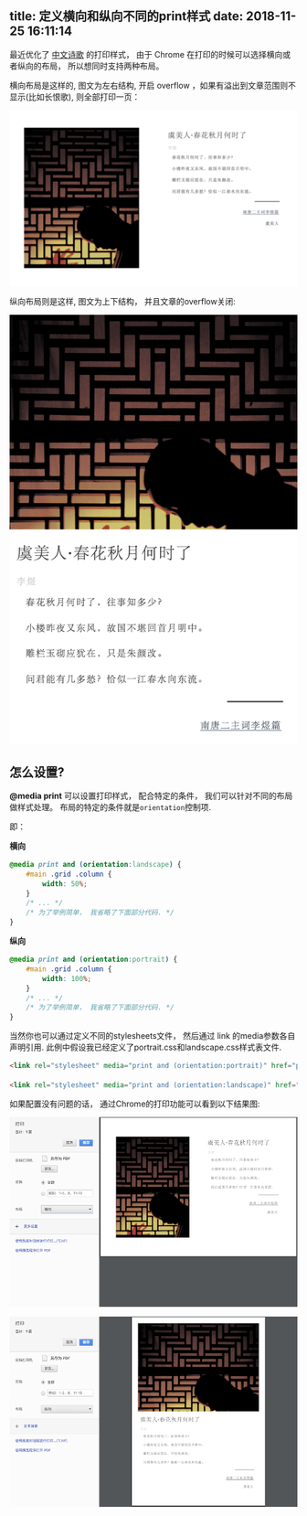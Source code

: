 title: 定义横向和纵向不同的print样式
date: 2018-11-25 16:11:14
---


最近优化了 [中文诗歌](http://shici.store) 的打印样式， 由于 Chrome 在打印的时候可以选择横向或者纵向的布局， 所以想同时支持两种布局。


横向布局是这样的, 图文为左右结构, 开启 overflow ，如果有溢出到文章范围则不显示(比如长恨歌), 则全部打印一页：


![横向效果图](/uploads/images/landscape.png "cover:border")


纵向布局则是这样, 图文为上下结构， 并且文章的overflow关闭:

![纵向效果图](/uploads/images/portrait.png "border")


## 怎么设置?


**@media print** 可以设置打印样式， 配合特定的条件， 我们可以针对不同的布局做样式处理。 布局的特定的条件就是`orientation`控制项.


即：

**横向**

```css
@media print and (orientation:landscape) {
    #main .grid .column {
        width: 50%;
    }
    /* ... */
    /* 为了举例简单， 我省略了下面部分代码. */
}
```

**纵向**


```css
@media print and (orientation:portrait) {
    #main .grid .column {
        width: 100%;
    }
    /* ... */
    /* 为了举例简单， 我省略了下面部分代码. */
}
```


当然你也可以通过定义不同的stylesheets文件， 然后通过 link 的media参数各自声明引用. 此例中假设我已经定义了portrait.css和landscape.css样式表文件.


```html
<link rel="stylesheet" media="print and (orientation:portrait)" href="portrait.css">

<link rel="stylesheet" media="print and (orientation:landscape)" href="landscape.css">
```

如果配置没有问题的话， 通过Chrome的打印功能可以看到以下结果图:


![横向打印效果图](/uploads/images/portrait-print.png "border")

![纵向打印效果图](/uploads/images/landscape-print.png "border")


